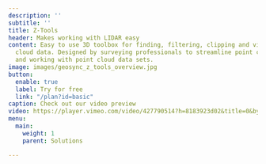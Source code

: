 ```yaml
---
description: ''
subtitle: ''
title: Z-Tools
header: Makes working with LIDAR easy
content: Easy to use 3D toolbox for finding, filtering, clipping and visualizing point
  cloud data. Designed by surveying professionals to streamline point cloud workflows
  and working with point cloud data sets.
image: images/geosync_z_tools_overview.jpg
button:
  enable: true
  label: Try for free
  link: "/plan?id=basic"
caption: Check out our video preview
video: https://player.vimeo.com/video/427790514?h=8183923d02&title=0&byline=0&portrait=0&color=00ab5f
menu:
  main:
    weight: 1
    parent: Solutions

---
```

